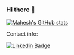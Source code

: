 ### Hi there 👋

[![Mahesh's GitHub stats](https://github-readme-stats.vercel.app/api?username=mamach)](https://github.com/anuraghazra/github-readme-stats)

Contact info:

[![Linkedin Badge](https://img.shields.io/badge/-LinkedIn-blue?style=flat-square&logo=Linkedin&logoColor=white&link=https://www.linkedin.com/in/singhhari/)](https://www.linkedin.com/in/mamach/)


<!--
**singhhari/singhhari** is a ✨ _special_ ✨ repository because its `README.md` (this file) appears on your GitHub profile.

Here are some ideas to get you started:

- 🔭 I’m currently working on ...
- 🌱 I’m currently learning ...
- 👯 I’m looking to collaborate on ...
- 🤔 I’m looking for help with ...
- 💬 Ask me about ...
- 📫 How to reach me: ...
- 😄 Pronouns: ...
- ⚡ Fun fact: ...
-->
